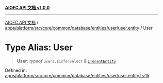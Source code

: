 [**AIOFC API 文档 v1.0.0**](../../../../../../../../../../README.md)

***

[AIOFC API 文档](../../../../../../../../../../modules.md) / [apps/platform/src/core/common/database/entities/user/user.entity](../README.md) / User

# Type Alias: User

> **User**: *typeof* `users.$inferSelect` & [`ITenantEntity`](../../../../../tenant/tenant-entity.interface/interfaces/ITenantEntity.md)

Defined in: [apps/platform/src/core/common/database/entities/user/user.entity.ts:15](https://github.com/aiofc-nx/aiofc-server-20250113/blob/c42968e9d610c830827b0ce80268360670d99c8b/apps/platform/src/core/common/database/entities/user/user.entity.ts#L15)
